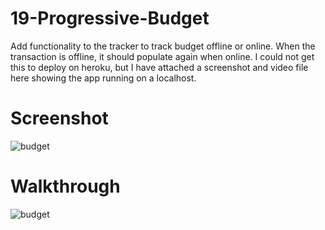 # 19-Progressive-Budget

Add functionality to the tracker to track budget offline or online. When the transaction is offline, it should populate again when online. I could not get this to deploy on heroku, but I have attached a screenshot and video file here showing the app running on a localhost. 
# Screenshot

![budget](https://user-images.githubusercontent.com/85507148/130080483-b1660d48-7713-4ab4-b526-f93c270cf086.png)

# Walkthrough

![budget](https://user-images.githubusercontent.com/85507148/130081096-8500e27f-09ba-4add-b918-1d15a4b78bff.gif)
